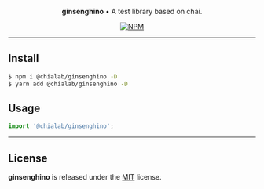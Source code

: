 <p align="center">
    <strong>ginsenghino</strong> • A test library based on chai.
</p>

<p align="center">
    <a href="https://www.npmjs.com/package/@chialab/ginsenghino"><img alt="NPM" src="https://img.shields.io/npm/v/@chialab/ginsenghino.svg?style=flat-square"></a>
</p>

---

## Install

```sh
$ npm i @chialab/ginsenghino -D
$ yarn add @chialab/ginsenghino -D
```

## Usage

```js
import '@chialab/ginsenghino';

```

---

## License

**ginsenghino** is released under the [MIT](https://github.com/chialab/rna/blob/main/packages/ginsenghino/LICENSE) license.
